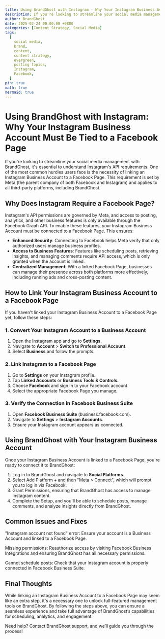 ```yaml
---
title: Using BrandGhost with Instagram - Why Your Instagram Business Account Must Be Tied to a Facebook Page
description: If you're looking to streamline your social media management with BrandGhost, it's essential to understand Instagram's API requirements. One of the most common hurdles users face is the necessity of linking an Instagram Business Account to a Facebook Page. This requirement is set by Meta (the parent company of both Facebook and Instagram) and applies to all third-party platforms, including BrandGhost.
author: BrandGhost
date: 2025-02-24 00:00:00 +0800
categories: [Content Strategy, Social Media]
tags:
  [
    social media,
    brand,
    content,
    content strategy,
    evergreen,
    posting topics,
    Instagram,
    Facebook,
  ]
pin: true
math: true
mermaid: true
---
```


# Using BrandGhost with Instagram: Why Your Instagram Business Account Must Be Tied to a Facebook Page

If you're looking to streamline your social media management with BrandGhost, it's essential to understand Instagram's API requirements. One of the most common hurdles users face is the necessity of linking an Instagram Business Account to a Facebook Page. This requirement is set by Meta (the parent company of both Facebook and Instagram) and applies to all third-party platforms, including BrandGhost.

## Why Does Instagram Require a Facebook Page?

Instagram's API permissions are governed by Meta, and access to posting, analytics, and other business features is only available through the Facebook Graph API. To enable these features, your Instagram Business Account must be connected to a Facebook Page. This ensures:

- **Enhanced Security**: Connecting to Facebook helps Meta verify that only authorized users manage business profiles.
- **Access to Business Features**: Features like scheduling posts, retrieving insights, and managing comments require API access, which is only granted when the account is linked.
- **Centralized Management**: With a linked Facebook Page, businesses can manage their presence across both platforms more effectively, including running ads and cross-posting content.

## How to Link Your Instagram Business Account to a Facebook Page

If you haven't linked your Instagram Business Account to a Facebook Page yet, follow these steps:

### 1. Convert Your Instagram Account to a Business Account

1. Open the Instagram app and go to **Settings**.
2. Navigate to **Account** > **Switch to Professional Account**.
3. Select **Business** and follow the prompts.

### 2. Link Instagram to a Facebook Page

1. Go to **Settings** on your Instagram profile.
2. Tap **Linked Accounts** or **Business Tools & Controls**.
3. Choose **Facebook** and sign in to your Facebook account.
4. Select the appropriate Facebook Page you manage.

### 3. Verify the Connection in Facebook Business Suite

1. Open **Facebook Business Suite** (business.facebook.com).
2. Navigate to **Settings** > **Instagram Accounts**.
3. Ensure your Instagram account appears as connected.

## Using BrandGhost with Your Instagram Business Account

Once your Instagram Business Account is linked to a Facebook Page, you're ready to connect it to BrandGhost:

1. Log in to BrandGhost and navigate to **Social Platforms**.
2. Select Add Platform + and then "Meta > Connect", which will prompt you to log in via Facebook.
3. Grant Permissions, ensuring that BrandGhost has access to manage Instagram content.
4. Complete the Setup, and you'll be able to schedule posts, manage comments, and analyze insights directly from BrandGhost.

## Common Issues and Fixes

"Instagram account not found" error: Ensure your account is a Business Account and linked to a Facebook Page.

Missing permissions: Reauthorize access by visiting Facebook Business Integrations and ensuring BrandGhost has all necessary permissions.

Cannot schedule posts: Check that your Instagram account is properly connected in Facebook Business Suite.

## Final Thoughts

While linking an Instagram Business Account to a Facebook Page may seem like an extra step, it's a necessary one to unlock full-featured management tools on BrandGhost. By following the steps above, you can ensure a seamless experience and take full advantage of BrandGhost’s capabilities for scheduling, analytics, and engagement.

Need help? Contact BrandGhost support, and we’ll guide you through the process!
